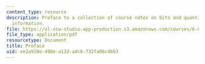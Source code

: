 ```yaml
---
content_type: resource
description: Preface to a collection of course notes on bits and quantification of
  information.
file: https://ol-ocw-studio-app-production.s3.amazonaws.com/courses/6-050j-information-and-entropy-spring-2008/ee2a920e498ea12dadc6732fa06cd6b3_MIT6_050JS08_preface.pdf
file_type: application/pdf
resourcetype: Document
title: Preface
uid: ee2a920e-498e-a12d-adc6-732fa06cd6b3
---
```

